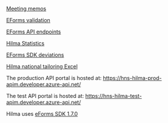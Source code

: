 [Meeting memos](https://github.com/Hankintailmoitukset/hilma-api/tree/master/API%20meeting%20memos)

[EForms validation](https://github.com/Hankintailmoitukset/hilma-api/tree/master/validation)

[EForms API endpoints](https://github.com/Hankintailmoitukset/hilma-api/tree/master/endpoints/endpoints.md)

[Hilma Statistics](https://github.com/Hankintailmoitukset/hilma-api/tree/master/endpoints/hilmastatistics.md)

[EForms SDK deviations](https://github.com/Hankintailmoitukset/hilma-api/tree/master/deviations.md)

<a href="https://github.com/Hankintailmoitukset/hilma-api/blob/master/Hilma_national_tailoring_API.xlsx" download>Hilma national tailoring Excel</a>

The production API portal is hosted at: https://hns-hilma-prod-apim.developer.azure-api.net/

The test API portal is hosted at: https://hns-hilma-test-apim.developer.azure-api.net/

Hilma uses [eForms SDK 1.7.0](https://github.com/OP-TED/eForms-SDK/releases/tag/1.7.0)
